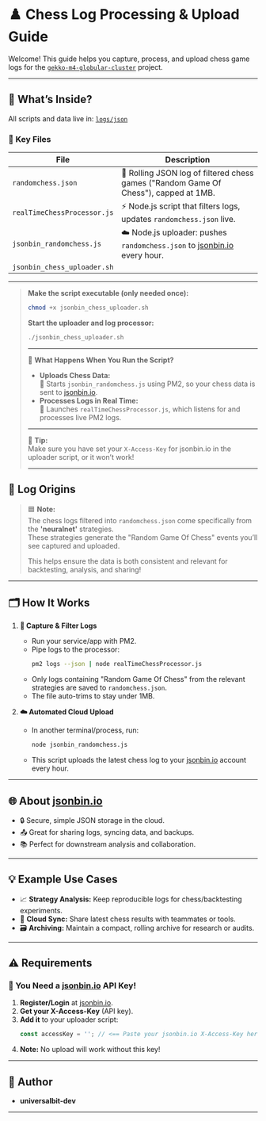 # ♟️ Chess Log Processing & Upload Guide

Welcome! This guide helps you capture, process, and upload chess game logs for the [`gekko-m4-globular-cluster`](https://github.com/universalbit-dev/gekko-m4-globular-cluster) project.

---

## 📂 What’s Inside?

All scripts and data live in: [`logs/json`](https://github.com/universalbit-dev/gekko-m4-globular-cluster/tree/master/logs/json)

### 📝 Key Files

| File                        | Description                                                                                             |
|-----------------------------|---------------------------------------------------------------------------------------------------------|
| `randomchess.json`          | 📄 Rolling JSON log of filtered chess games ("Random Game Of Chess"), capped at 1MB.                   |
| `realTimeChessProcessor.js` | ⚡ Node.js script that filters logs, updates `randomchess.json` live.                                   |
| `jsonbin_randomchess.js`    | ☁️ Node.js uploader: pushes `randomchess.json` to [jsonbin.io](https://jsonbin.io/) every hour.        |
| `jsonbin_chess_uploader.sh`    | |
--- 
>  **Make the script executable (only needed once):**
>    ```bash
>    chmod +x jsonbin_chess_uploader.sh
>    ```
>
>  **Start the uploader and log processor:**
>    ```bash
>    ./jsonbin_chess_uploader.sh
>    ```
>
> ---
>
> 🚦 **What Happens When You Run the Script?**
>
> - **Uploads Chess Data:**  
>   🚀 Starts `jsonbin_randomchess.js` using PM2, so your chess data is sent to [jsonbin.io](https://jsonbin.io).
> - **Processes Logs in Real Time:**  
>   📡 Launches `realTimeChessProcessor.js`, which listens for and processes live PM2 logs.
>
> ---
>
> 📢 **Tip:**  
> Make sure you have set your `X-Access-Key` for jsonbin.io in the uploader script, or it won’t work!
>
> ---


## 🧠 Log Origins

> 🟦 **Note:**  
> The chess logs filtered into `randomchess.json` come specifically from the **'neuralnet'** strategies.  
> These strategies generate the "Random Game Of Chess" events you’ll see captured and uploaded.
>
> This helps ensure the data is both consistent and relevant for backtesting, analysis, and sharing!

---

## 🗂️ How It Works

1. **🎯 Capture & Filter Logs**
   - Run your service/app with PM2.
   - Pipe logs to the processor:
     ```bash
     pm2 logs --json | node realTimeChessProcessor.js
     ```
   - Only logs containing "Random Game Of Chess" from the relevant strategies are saved to `randomchess.json`.
   - The file auto-trims to stay under 1MB.

2. **☁️ Automated Cloud Upload**
   - In another terminal/process, run:
     ```bash
     node jsonbin_randomchess.js
     ```
   - This script uploads the latest chess log to your [jsonbin.io](https://jsonbin.io/) account every hour.

---

## 🌐 About [jsonbin.io](https://jsonbin.io/)

- 🔒 Secure, simple JSON storage in the cloud.
- 📤 Great for sharing logs, syncing data, and backups.
- 📚 Perfect for downstream analysis and collaboration.

---

## 💡 Example Use Cases

- 📈 **Strategy Analysis:** Keep reproducible logs for chess/backtesting experiments.
- 🤝 **Cloud Sync:** Share latest chess results with teammates or tools.
- 🗃️ **Archiving:** Maintain a compact, rolling archive for research or audits.

---

## ⚠️ Requirements

### 🔑 You Need a [jsonbin.io](https://jsonbin.io) API Key!

1. **Register/Login** at [jsonbin.io](https://jsonbin.io).
2. **Get your X-Access-Key** (API key).
3. **Add it** to your uploader script:
   ```js
   const accessKey = ''; // <== Paste your jsonbin.io X-Access-Key here
   ```
4. **Note:** No upload will work without this key!

---

## 👤 Author

- **universalbit-dev**

---
